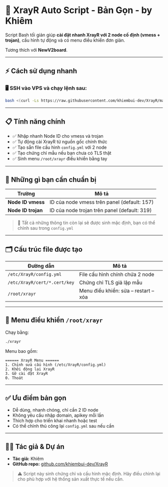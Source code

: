 # 🚀 XrayR Auto Script - Bản Gọn - by Khiêm

Script Bash tối giản giúp **cài đặt nhanh XrayR với 2 node cố định (vmess + trojan)**, cấu hình tự động và có menu điều khiển đơn giản.

Tương thích với **NewV2board**.

---

## ⚡ Cách sử dụng nhanh

### 🖥️ SSH vào VPS và chạy lệnh sau:

```bash
bash <(curl -Ls https://raw.githubusercontent.com/khiembui-dev/XrayR/main/xrayr-vip-opyions)
```

---

## 📋 Tính năng chính

- ✅ Nhập nhanh Node ID cho vmess và trojan
- ✅ Tự động cài XrayR từ nguồn gốc chính thức
- ✅ Tạo sẵn file cấu hình `config.yml` với 2 node
- ✅ Tạo chứng chỉ mẫu nếu bạn chưa có TLS thật
- ✅ Sinh menu `/root/xrayr` điều khiển bằng tay

---

## 🧾 Những gì bạn cần chuẩn bị

| Trường           | Mô tả                                      |
|------------------|---------------------------------------------|
| **Node ID vmess**| ID của node vmess trên panel (default: 157) |
| **Node ID trojan**| ID của node trojan trên panel (default: 319)|

> 📌 Tất cả những thông tin còn lại sẽ được sinh mặc định, bạn có thể chỉnh sau trong `config.yml`

---

## 🗂 Cấu trúc file được tạo

| Đường dẫn                    | Mô tả                                |
|------------------------------|--------------------------------------|
| `/etc/XrayR/config.yml`     | File cấu hình chính chứa 2 node     |
| `/etc/XrayR/cert/*.cert/key`| Chứng chỉ TLS giả lập mẫu            |
| `/root/xrayr`               | Menu điều khiển: sửa – restart – xóa |

---

## 🧭 Menu điều khiển `/root/xrayr`

Chạy bằng:
```bash
./xrayr
```

Menu bao gồm:
```
====== XrayR Menu ======
1. Chỉnh sửa cấu hình (/etc/XrayR/config.yml)
2. Khởi động lại XrayR
3. Gỡ cài đặt XrayR
0. Thoát
```

---

## ✅ Ưu điểm bản gọn

- Dễ dùng, nhanh chóng, chỉ cần 2 ID node
- Không yêu cầu nhập domain, apikey mỗi lần
- Thích hợp cho triển khai nhanh hoặc test
- Có thể chỉnh thủ công lại `config.yml` sau nếu cần

---

## 👨‍💻 Tác giả & Dự án

- **Tác giả:** Khiêm  
- **GitHub repo:** [github.com/khiembui-dev/XrayR](https://github.com/khiembui-dev/XrayR)

> ⚠️ Script này sinh chứng chỉ và cấu hình mặc định. Hãy điều chỉnh lại cho phù hợp với hệ thống sản xuất thực tế nếu cần.
